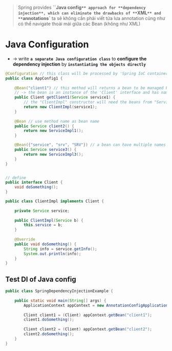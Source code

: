>  Spring provides **``Java config`** approach for **dependency injection**, which can eliminate the drawbacks of **`XML`** and **`annotations`**
> ta sẽ không cần phải viết từa lưa annotation
> cũng như có thể navigate thoải mái giữa các Bean (không như XML)


# Java Configuration
* ->  write **`a separate Java configuration class`** to **configure the dependency injection** by **`instantiating the objects directly`**

```java
@Configuration // this class will be processed by 'Spring IoC container' to generate bean instances based on '@Bean' methods
public class AppConfig1 {
     
    @Bean("client1") // this method will returns a bean to be managed by the application context
    // -> the bean is an instance of the 'Client' interface and has name "client1"
    public Client getClient1(Service service1) {
        // the "ClientImpl" constructor will need the beans from "Service" class 
        return new ClientImpl(service1);
    }
     
    @Bean // use method name as bean name
    public Service client2() {
        return new ServiceImpl1();
    }

    @Bean({"service", "srv", "SRV"}) // a bean can have multiple names
    public Service service3() {
        return new ServiceImpl3();
    }
}


// define
public interface Client {
    void doSomething();
}

public class ClientImpl implements Client {
 
    private Service service;
     
    public ClientImpl(Service b) {
        this.service = b;
    }
 
    @Override
    public void doSomething() {
        String info = service.getInfo();
        System.out.println(info);
    }
}
```

## Test DI of Java config

```java
public class SpringDependencyInjectionExample {
 
    public static void main(String[] args) {
        ApplicationContext appContext = new AnnotationConfigApplicationContext(AppConfig1.class, AppConfig2.class);
         
        Client client1 = (Client) appContext.getBean("client1");
        client1.doSomething();
         
        Client client2 = (Client) appContext.getBean("client2");
        client2.doSomething();
    }
}
```